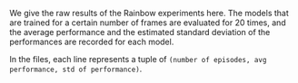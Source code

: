 We give the raw results of the Rainbow experiments here. The models that are trained for a certain number of frames are evaluated 
for 20 times, and the average performance and the estimated standard deviation of the performances are recorded for each model.

In the files, each line represents a tuple of ```(number of episodes, avg performance, std of performance)```.
